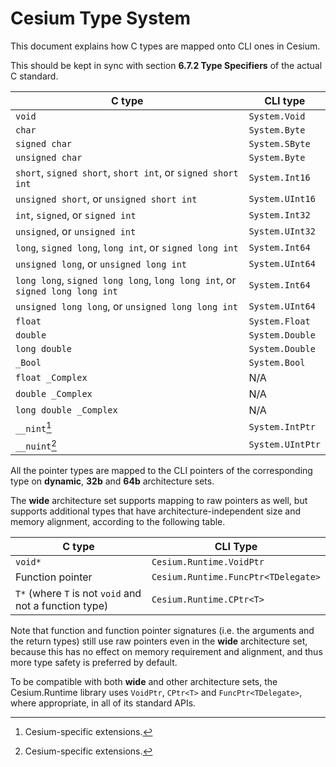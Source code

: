 <!--
SPDX-FileCopyrightText: 2025 Cesium contributors <https://github.com/ForNeVeR/Cesium>

SPDX-License-Identifier: MIT
-->

Cesium Type System
==================

This document explains how C types are mapped onto CLI ones in Cesium.

This should be kept in sync with section **6.7.2 Type Specifiers** of the actual C standard.

| C type                                                                      | CLI type         |
|-----------------------------------------------------------------------------|------------------|
| `void`                                                                      | `System.Void`    |
| `char`                                                                      | `System.Byte`    |
| `signed char`                                                               | `System.SByte`   |
| `unsigned char`                                                             | `System.Byte`    |
| `short`, `signed short`, `short int`, or `signed short int`                 | `System.Int16`   |
| `unsigned short`, or `unsigned short int`                                   | `System.UInt16`  |
| `int`, `signed`, or `signed int`                                            | `System.Int32`   |
| `unsigned`, or `unsigned int`                                               | `System.UInt32`  |
| `long`, `signed long`, `long int`, or `signed long int`                     | `System.Int64`   |
| `unsigned long`, or `unsigned long int`                                     | `System.UInt64`  |
| `long long`, `signed long long`, `long long int`, or `signed long long int` | `System.Int64`   |
| `unsigned long long`, or `unsigned long long int`                           | `System.UInt64`  |
| `float`                                                                     | `System.Float`   |
| `double`                                                                    | `System.Double`  |
| `long double`                                                               | `System.Double`  |
| `_Bool`                                                                     | `System.Bool`    |
| `float _Complex`                                                            | N/A              |
| `double _Complex`                                                           | N/A              |
| `long double _Complex`                                                      | N/A              |
| `__nint`[^1]                                                                | `System.IntPtr`  |
| `__nuint`[^1]                                                               | `System.UIntPtr` |

All the pointer types are mapped to the CLI pointers of the corresponding type on **dynamic**, **32b** and **64b** architecture sets.

The **wide** architecture set supports mapping to raw pointers as well, but supports additional types that have architecture-independent size and memory alignment, according to the following table.

| C type                                                 | CLI Type                            |
|--------------------------------------------------------|-------------------------------------|
| `void*`                                                | `Cesium.Runtime.VoidPtr`            |
| Function pointer                                       | `Cesium.Runtime.FuncPtr<TDelegate>` |
| `T*` (where `T` is not `void` and not a function type) | `Cesium.Runtime.CPtr<T>`            |

Note that function and function pointer signatures (i.e. the arguments and the return types) still use raw pointers even in the **wide** architecture set, because this has no effect on memory requirement and alignment, and thus more type safety is preferred by default.

To be compatible with both **wide** and other architecture sets, the Cesium.Runtime library uses `VoidPtr`, `CPtr<T>` and `FuncPtr<TDelegate>`, where appropriate, in all of its standard APIs.

[^1]: Cesium-specific extensions.
